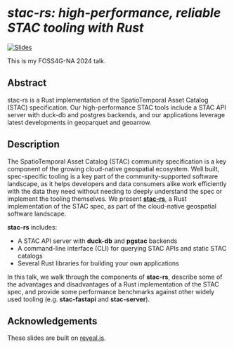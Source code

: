 # _stac-rs: high-performance, reliable STAC tooling with Rust_

[![Slides](https://img.shields.io/badge/slides-brightgreen?style=for-the-badge)](https://www.gadom.ski/2024-09-FOSS4G-NA-stac-rs/)

This is my FOSS4G-NA 2024 talk.

## Abstract

stac-rs is a Rust implementation of the SpatioTemporal Asset Catalog (STAC) specification.
Our high-performance STAC tools include a STAC API server with duck-db and postgres backends, and our applications leverage latest developments in geoparquet and geoarrow.

## Description

The SpatioTemporal Asset Catalog (STAC) community specification is a key component of the growing cloud-native geospatial ecosystem.
Well built, spec-specific tooling is a key part of the community-supported software landscape, as it helps developers and data consumers alike work efficiently with the data they need without needing to deeply understand the spec or implement the tooling themselves.
We present [**stac-rs**](https://github.com/stac-utils/stac-rs), a Rust implementation of the STAC spec, as part of the cloud-native geospatial software landscape.

**stac-rs** includes:

- A STAC API server with **duck-db** and **pgstac** backends
- A command-line interface (CLI) for querying STAC APIs and static STAC catalogs
- Several Rust libraries for building your own applications

In this talk, we walk through the components of **stac-rs**, describe some of the advantages and disadvantages of a Rust implementation of the STAC spec, and provide some performance benchmarks against other widely used tooling (e.g. **stac-fastapi** and **stac-server**).

## Acknowledgements

These slides are built on [reveal.js](https://revealjs.com/).
